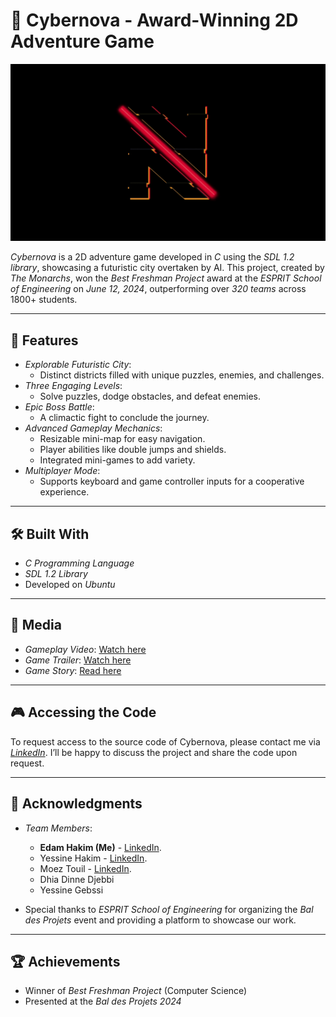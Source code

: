 # 🚀 Cybernova - Award-Winning 2D Adventure Game

<p align="left">
    <img src="CybernovaGlitch.gif" alt="Cybernova" width="800" />
</p>

*Cybernova* is a 2D adventure game developed in *C* using the *SDL 1.2 library*, showcasing a futuristic city overtaken by AI. This project, created by *The Monarchs*, won the *Best Freshman Project* award at the *ESPRIT School of Engineering* on *June 12, 2024*, outperforming over *320 teams* across 1800+ students.

---

## 🌟 Features
- *Explorable Futuristic City*:
  - Distinct districts filled with unique puzzles, enemies, and challenges.
- *Three Engaging Levels*:
  - Solve puzzles, dodge obstacles, and defeat enemies.
- *Epic Boss Battle*:
  - A climactic fight to conclude the journey.
- *Advanced Gameplay Mechanics*:
  - Resizable mini-map for easy navigation.
  - Player abilities like double jumps and shields.
  - Integrated mini-games to add variety.
- *Multiplayer Mode*:
  - Supports keyboard and game controller inputs for a cooperative experience.

---

## 🛠️ Built With
- *C Programming Language*
- *SDL 1.2 Library*
- Developed on *Ubuntu*

---

## 🎥 Media
- *Gameplay Video*: [Watch here](https://drive.google.com/file/d/1KMyVjOlyzcToQ_QF9gGFoggQ_MqhyujK/view)
- *Game Trailer*: [Watch here](https://lnkd.in/d3hXgxmv)
- *Game Story*: [Read here](https://lnkd.in/dFAFD3jW)

---

## 🎮 Accessing the Code

To request access to the source code of Cybernova, please contact me via *[LinkedIn](https://www.linkedin.com/in/edamhakim/)*. I’ll be happy to discuss the project and share the code upon request.

---

## 🤝 Acknowledgments
- *Team Members*:
  - **Edam Hakim (Me)** - [LinkedIn](https://www.linkedin.com/in/edamhakim/).   
  - Yessine Hakim  - [LinkedIn](https://www.linkedin.com/in/yessinehakim/).    
  - Moez Touil  - [LinkedIn](https://www.linkedin.com/in/moeztouil/). 
  - Dhia Dinne Djebbi  
  - Yessine Gebssi  

- Special thanks to *ESPRIT School of Engineering* for organizing the *Bal des Projets* event and providing a platform to showcase our work.

---

## 🏆 Achievements
- Winner of *Best Freshman Project* (Computer Science)  
- Presented at the *Bal des Projets 2024*
